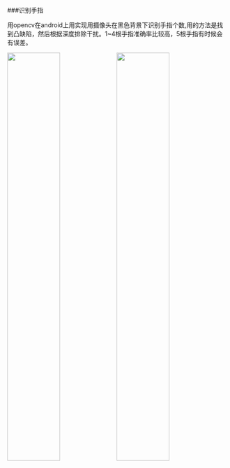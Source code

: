 ###识别手指

用opencv在android上用实现用摄像头在黑色背景下识别手指个数,用的方法是找到凸缺陷，然后根据深度排除干扰。1~4根手指准确率比较高，5根手指有时候会有误差。

<img src="http://7xkl1b.com1.z0.glb.clouddn.com/counterFinger2.jpg" width="49%" height="49%"> <img src="http://7xkl1b.com1.z0.glb.clouddn.com/counterFinger5.jpg" width="49%" height="49%">
